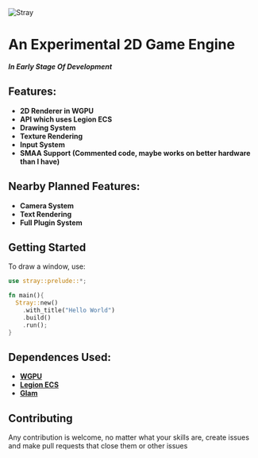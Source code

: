 <picture>
  <source media="(prefers-color-scheme: dark)" srcset="https://user-images.githubusercontent.com/78795073/213866505-dbe1bb08-105a-40ae-b403-2b914cf8a740.png">
  <source media="(prefers-color-scheme: light)" srcset="https://user-images.githubusercontent.com/78795073/213866506-2fc3b40e-1d34-42ce-8e97-eacaf46632ce.png">
  <img alt="Stray">
</picture>

# An Experimental 2D Game Engine

***In Early Stage Of Development***

## Features:
- **2D Renderer in WGPU**
- **API which uses Legion ECS**
- **Drawing System**
- **Texture Rendering**
- **Input System**
- **SMAA Support (Commented code, maybe works on better hardware than I have)**

## Nearby Planned Features:
- **Camera System**
- **Text Rendering**
- **Full Plugin System**


## Getting Started
To draw a window, use:
```rust
use stray::prelude::*;

fn main(){
  Stray::new()
    .with_title("Hello World")
    .build()
    .run();
}
```

## Dependences Used:
- **[WGPU](https://github.com/gfx-rs/wgpu)**
- **[Legion ECS](https://github.com/amethyst/legion)**
- **[Glam](https://github.com/bitshifter/glam-rs)**

## Contributing
Any contribution is welcome, no matter what your skills are, create issues and make pull requests that close them or other issues
